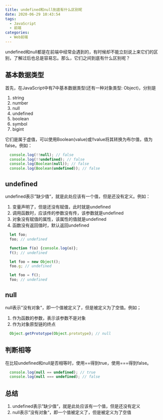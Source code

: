 ```yaml
---
title: undefined和null到底有什么区别呢
date: 2020-06-29 10:43:54
tags: 
  - JavaScript
  - 前端
categories:
  - Web前端
---
```

undefined和null都是在前端中经常会遇到的，有时候却不能立刻说上来它们的区别，了解过后也总是容易忘。那么，它们之间到底有什么区别呢？

## 基本数据类型
首先，在JavaScript中有7中基本数据类型(还有一种对象类型: Object)，分别是
1. string
2. number
3. null
4. undefined
5. boolean
6. symbol
7. bigint

它们是属于虚值，可以使用Boolean(value)或!!value将其转换为布尔值，值为false。例如：
```JavaScript
  console.log(!!null); // false
  console.log(!!undefined); // false
  console.log(Boolean(null)); // false
  console.log(Boolean(undefined)); // false  
```
## undefined
undefined表示”缺少值“，就是此处应该有一个值，但是还没有定义。例如：
1. 变量声明了，但是还没有赋值，此时就是undefined
2. 调用函数时，应该传的参数没有传，该参数就是undefined
3. 对象没有赋值的属性，该属性的值就是undefined
4. 函数没有返回值时，默认返回undefined
```JavaScript
  let foo;
  foo; // undefined

  function f(o) {console.log(o)};
  f(); // undefined

  let foo = new Object();
  foo.g; // undefined

  let foo = f();
  foo; // undefined
```

## null
null表示”没有对象“，即一个值被定义了，但是被定义为了空值。例如；
1. 作为函数的参数，表示该参数不是对象
2. 作为对象原型链的终点
```JavaScript
  Object.getPrototype(Object.prototype); // null
```

## 判断相等
在比较undefined和null是否相等时，使用==得到true，使用===得到false。
```JavaScript
  console.log(null == undefined); // true
  console.log(null === undefined); // false
```

## 总结
1. undefined表示”缺少值“，就是此处应该有一个值，但是还没有定义
2. null表示”没有对象“，即一个值被定义了，但是被定义为了空值
